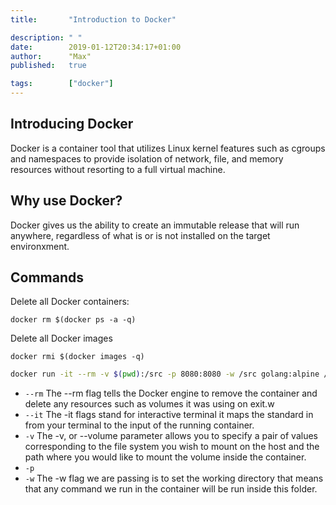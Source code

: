 ```yaml
---
title:       "Introduction to Docker"

description: " "
date:        2019-01-12T20:34:17+01:00
author:      "Max"
published:   true

tags:        ["docker"]
---
```


## Introducing Docker

Docker is a container tool that utilizes Linux kernel features such as cgroups and namespaces to provide isolation of network, file, and memory resources without resorting to a full virtual machine.

## Why use Docker?

Docker gives us the ability to create an immutable release that will run anywhere, regardless of what is or is not installed on the target environxment.

## Commands

Delete all Docker containers:

```
docker rm $(docker ps -a -q)
```

Delete all Docker images

```
docker rmi $(docker images -q)
```

```bash
docker run -it --rm -v $(pwd):/src -p 8080:8080 -w /src golang:alpine /bin/sh
```

- `--rm` The --rm flag tells the Docker engine to remove the container and delete any resources such as volumes it was using on exit.w
- `--it` The -it flags stand for interactive terminal it maps the standard in from your terminal to the input of the running container.
- `-v` The -v, or --volume parameter allows you to specify a pair of values corresponding to the file system you wish to mount on the host and the path where you would like to mount the volume inside the container.
- `-p`
- `-w` The -w flag we are passing is to set the working directory that means that any command we run in the container will be run inside this folder.
